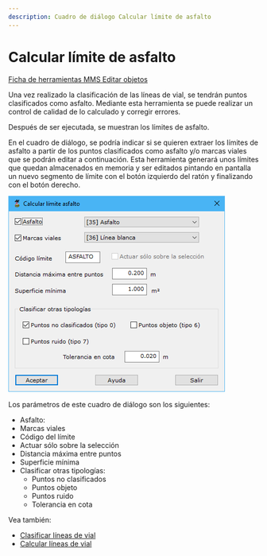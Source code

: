 ```yaml
---
description: Cuadro de diálogo Calcular límite de asfalto
---
```


# Calcular límite de asfalto

[Ficha de herramientas MMS Editar objetos](./)

Una vez realizado la clasificación de las líneas de vial, se tendrán puntos clasificados como asfalto. Mediante esta herramienta se puede realizar un control de calidad de lo calculado y corregir errores.

Después de ser ejecutada, se muestran los límites de asfalto. 

En el cuadro de diálogo, se podría indicar si se quieren extraer los límites de asfalto a partir de los puntos clasificados como asfalto y/o marcas viales que se podrán editar a continuación. Esta herramienta generará unos límites que quedan almacenados en memoria y ser editados pintando en pantalla un nuevo segmento de límite con el botón izquierdo del ratón y finalizando con el botón derecho.

![Cuadro de di&#xE1;logo Calcular l&#xED;mite de asfalto](../../../.gitbook/assets/image%20%2830%29.png)

Los parámetros de este cuadro de diálogo son los siguientes:‌

* Asfalto:
* Marcas viales
* Código del límite
* Actuar sólo sobre la selección
* Distancia máxima entre puntos
* Superficie mínima
* Clasificar otras tipologías:
  * Puntos no clasificados
  * Puntos objeto
  * Puntos ruido
  * Tolerancia en cota

Vea también:

* [Clasificar líneas de vial](../trazado/clasificar-lineas-de-vial.md)
* [Calcular líneas de vial](calcular-lineas-de-vial.md)

